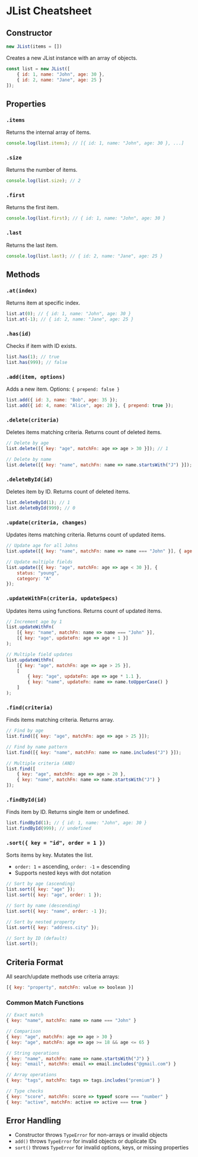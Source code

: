 # JList Cheatsheet

## Constructor
```javascript
new JList(items = [])
```
Creates a new JList instance with an array of objects.

```javascript
const list = new JList([
    { id: 1, name: "John", age: 30 },
    { id: 2, name: "Jane", age: 25 }
]);
```

## Properties

### `.items`
Returns the internal array of items.
```javascript
console.log(list.items); // [{ id: 1, name: "John", age: 30 }, ...]
```

### `.size`
Returns the number of items.
```javascript
console.log(list.size); // 2
```

### `.first`
Returns the first item.
```javascript
console.log(list.first); // { id: 1, name: "John", age: 30 }
```

### `.last`
Returns the last item.
```javascript
console.log(list.last); // { id: 2, name: "Jane", age: 25 }
```

## Methods

### `.at(index)`
Returns item at specific index.
```javascript
list.at(0); // { id: 1, name: "John", age: 30 }
list.at(-1); // { id: 2, name: "Jane", age: 25 }
```

### `.has(id)`
Checks if item with ID exists.
```javascript
list.has(1); // true
list.has(999); // false
```

### `.add(item, options)`
Adds a new item. Options: `{ prepend: false }`
```javascript
list.add({ id: 3, name: "Bob", age: 35 });
list.add({ id: 4, name: "Alice", age: 28 }, { prepend: true });
```

### `.delete(criteria)`
Deletes items matching criteria. Returns count of deleted items.
```javascript
// Delete by age
list.delete([{ key: "age", matchFn: age => age > 30 }]); // 1

// Delete by name
list.delete([{ key: "name", matchFn: name => name.startsWith("J") }]); // 2
```

### `.deleteById(id)`
Deletes item by ID. Returns count of deleted items.
```javascript
list.deleteById(1); // 1
list.deleteById(999); // 0
```

### `.update(criteria, changes)`
Updates items matching criteria. Returns count of updated items.
```javascript
// Update age for all Johns
list.update([{ key: "name", matchFn: name => name === "John" }], { age: 31 });

// Update multiple fields
list.update([{ key: "age", matchFn: age => age < 30 }], { 
    status: "young", 
    category: "A" 
});
```

### `.updateWithFn(criteria, updateSpecs)`
Updates items using functions. Returns count of updated items.
```javascript
// Increment age by 1
list.updateWithFn(
    [{ key: "name", matchFn: name => name === "John" }],
    [{ key: "age", updateFn: age => age + 1 }]
);

// Multiple field updates
list.updateWithFn(
    [{ key: "age", matchFn: age => age > 25 }],
    [
        { key: "age", updateFn: age => age * 1.1 },
        { key: "name", updateFn: name => name.toUpperCase() }
    ]
);
```

### `.find(criteria)`
Finds items matching criteria. Returns array.
```javascript
// Find by age
list.find([{ key: "age", matchFn: age => age > 25 }]);

// Find by name pattern
list.find([{ key: "name", matchFn: name => name.includes("J") }]);

// Multiple criteria (AND)
list.find([
    { key: "age", matchFn: age => age > 20 },
    { key: "name", matchFn: name => name.startsWith("J") }
]);
```

### `.findById(id)`
Finds item by ID. Returns single item or undefined.
```javascript
list.findById(1); // { id: 1, name: "John", age: 30 }
list.findById(999); // undefined
```

### `.sort({ key = "id", order = 1 })`
Sorts items by key. Mutates the list.
- `order: 1` = ascending, `order: -1` = descending
- Supports nested keys with dot notation

```javascript
// Sort by age (ascending)
list.sort({ key: "age" });
list.sort({ key: "age", order: 1 });

// Sort by name (descending)
list.sort({ key: "name", order: -1 });

// Sort by nested property
list.sort({ key: "address.city" });

// Sort by ID (default)
list.sort();
```

## Criteria Format
All search/update methods use criteria arrays:
```javascript
[{ key: "property", matchFn: value => boolean }]
```

### Common Match Functions
```javascript
// Exact match
{ key: "name", matchFn: name => name === "John" }

// Comparison
{ key: "age", matchFn: age => age > 30 }
{ key: "age", matchFn: age => age >= 18 && age <= 65 }

// String operations
{ key: "name", matchFn: name => name.startsWith("J") }
{ key: "email", matchFn: email => email.includes("@gmail.com") }

// Array operations
{ key: "tags", matchFn: tags => tags.includes("premium") }

// Type checks
{ key: "score", matchFn: score => typeof score === "number" }
{ key: "active", matchFn: active => active === true }
```

## Error Handling
- Constructor throws `TypeError` for non-arrays or invalid objects
- `add()` throws `TypeError` for invalid objects or duplicate IDs
- `sort()` throws `TypeError` for invalid options, keys, or missing properties


